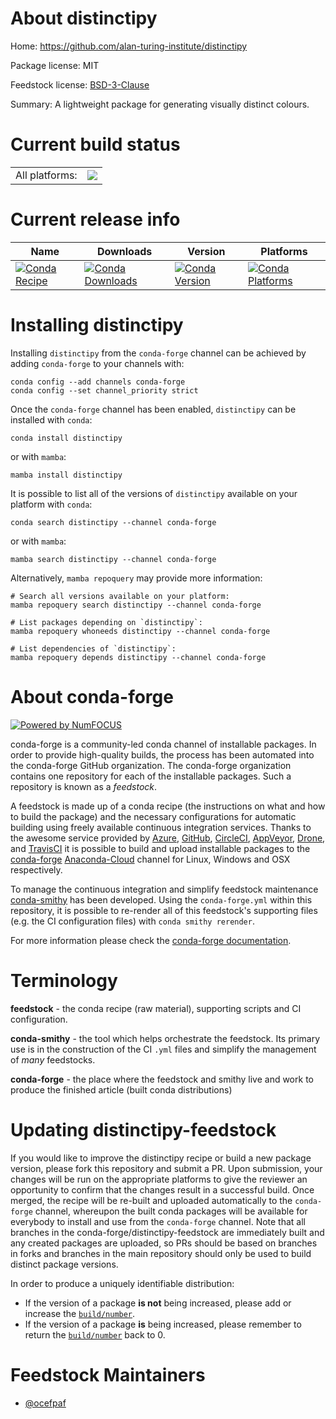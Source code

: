 About distinctipy
=================

Home: https://github.com/alan-turing-institute/distinctipy

Package license: MIT

Feedstock license: [BSD-3-Clause](https://github.com/conda-forge/distinctipy-feedstock/blob/main/LICENSE.txt)

Summary: A lightweight package for generating visually distinct colours.

Current build status
====================


<table><tr><td>All platforms:</td>
    <td>
      <a href="https://dev.azure.com/conda-forge/feedstock-builds/_build/latest?definitionId=17394&branchName=main">
        <img src="https://dev.azure.com/conda-forge/feedstock-builds/_apis/build/status/distinctipy-feedstock?branchName=main">
      </a>
    </td>
  </tr>
</table>

Current release info
====================

| Name | Downloads | Version | Platforms |
| --- | --- | --- | --- |
| [![Conda Recipe](https://img.shields.io/badge/recipe-distinctipy-green.svg)](https://anaconda.org/conda-forge/distinctipy) | [![Conda Downloads](https://img.shields.io/conda/dn/conda-forge/distinctipy.svg)](https://anaconda.org/conda-forge/distinctipy) | [![Conda Version](https://img.shields.io/conda/vn/conda-forge/distinctipy.svg)](https://anaconda.org/conda-forge/distinctipy) | [![Conda Platforms](https://img.shields.io/conda/pn/conda-forge/distinctipy.svg)](https://anaconda.org/conda-forge/distinctipy) |

Installing distinctipy
======================

Installing `distinctipy` from the `conda-forge` channel can be achieved by adding `conda-forge` to your channels with:

```
conda config --add channels conda-forge
conda config --set channel_priority strict
```

Once the `conda-forge` channel has been enabled, `distinctipy` can be installed with `conda`:

```
conda install distinctipy
```

or with `mamba`:

```
mamba install distinctipy
```

It is possible to list all of the versions of `distinctipy` available on your platform with `conda`:

```
conda search distinctipy --channel conda-forge
```

or with `mamba`:

```
mamba search distinctipy --channel conda-forge
```

Alternatively, `mamba repoquery` may provide more information:

```
# Search all versions available on your platform:
mamba repoquery search distinctipy --channel conda-forge

# List packages depending on `distinctipy`:
mamba repoquery whoneeds distinctipy --channel conda-forge

# List dependencies of `distinctipy`:
mamba repoquery depends distinctipy --channel conda-forge
```


About conda-forge
=================

[![Powered by
NumFOCUS](https://img.shields.io/badge/powered%20by-NumFOCUS-orange.svg?style=flat&colorA=E1523D&colorB=007D8A)](https://numfocus.org)

conda-forge is a community-led conda channel of installable packages.
In order to provide high-quality builds, the process has been automated into the
conda-forge GitHub organization. The conda-forge organization contains one repository
for each of the installable packages. Such a repository is known as a *feedstock*.

A feedstock is made up of a conda recipe (the instructions on what and how to build
the package) and the necessary configurations for automatic building using freely
available continuous integration services. Thanks to the awesome service provided by
[Azure](https://azure.microsoft.com/en-us/services/devops/), [GitHub](https://github.com/),
[CircleCI](https://circleci.com/), [AppVeyor](https://www.appveyor.com/),
[Drone](https://cloud.drone.io/welcome), and [TravisCI](https://travis-ci.com/)
it is possible to build and upload installable packages to the
[conda-forge](https://anaconda.org/conda-forge) [Anaconda-Cloud](https://anaconda.org/)
channel for Linux, Windows and OSX respectively.

To manage the continuous integration and simplify feedstock maintenance
[conda-smithy](https://github.com/conda-forge/conda-smithy) has been developed.
Using the ``conda-forge.yml`` within this repository, it is possible to re-render all of
this feedstock's supporting files (e.g. the CI configuration files) with ``conda smithy rerender``.

For more information please check the [conda-forge documentation](https://conda-forge.org/docs/).

Terminology
===========

**feedstock** - the conda recipe (raw material), supporting scripts and CI configuration.

**conda-smithy** - the tool which helps orchestrate the feedstock.
                   Its primary use is in the construction of the CI ``.yml`` files
                   and simplify the management of *many* feedstocks.

**conda-forge** - the place where the feedstock and smithy live and work to
                  produce the finished article (built conda distributions)


Updating distinctipy-feedstock
==============================

If you would like to improve the distinctipy recipe or build a new
package version, please fork this repository and submit a PR. Upon submission,
your changes will be run on the appropriate platforms to give the reviewer an
opportunity to confirm that the changes result in a successful build. Once
merged, the recipe will be re-built and uploaded automatically to the
`conda-forge` channel, whereupon the built conda packages will be available for
everybody to install and use from the `conda-forge` channel.
Note that all branches in the conda-forge/distinctipy-feedstock are
immediately built and any created packages are uploaded, so PRs should be based
on branches in forks and branches in the main repository should only be used to
build distinct package versions.

In order to produce a uniquely identifiable distribution:
 * If the version of a package **is not** being increased, please add or increase
   the [``build/number``](https://docs.conda.io/projects/conda-build/en/latest/resources/define-metadata.html#build-number-and-string).
 * If the version of a package **is** being increased, please remember to return
   the [``build/number``](https://docs.conda.io/projects/conda-build/en/latest/resources/define-metadata.html#build-number-and-string)
   back to 0.

Feedstock Maintainers
=====================

* [@ocefpaf](https://github.com/ocefpaf/)


